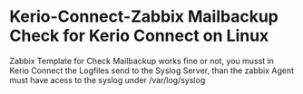 # Kerio-Connect-Zabbix Mailbackup Check for Kerio Connect on Linux

Zabbix Template for Check Mailbackup works fine or not, you musst in Kerio Connect the Logfiles send to the Syslog Server, than the zabbix Agent must have acess to the syslog under /var/log/syslog 


